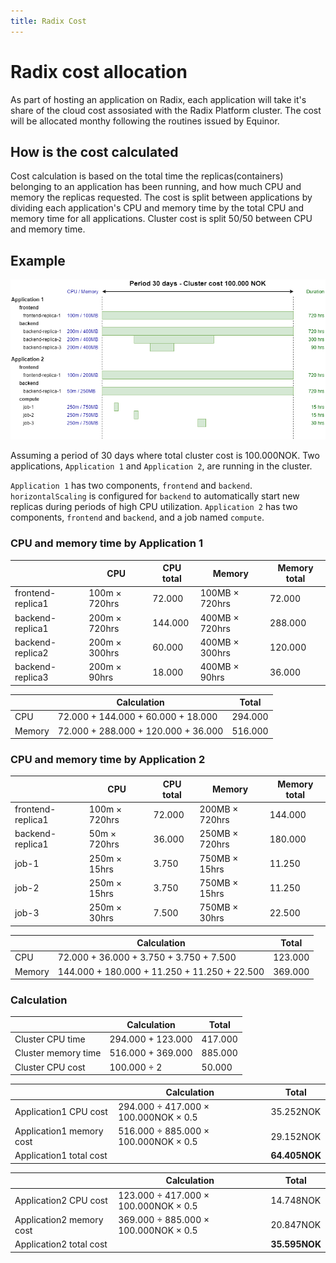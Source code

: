 ```yaml
---
title: Radix Cost
---
```


# Radix cost allocation

As part of hosting an application on Radix, each application will take it's share of the cloud cost assosiated with the Radix Platform cluster. The cost will be allocated monthy following the routines issued by Equinor.

## How is the cost calculated

Cost calculation is based on the total time the replicas(containers) belonging to an application has been running, and how much CPU and memory the replicas requested. The cost is split between applications by dividing each application's CPU and memory time by the total CPU and memory time for all applications.
Cluster cost is split 50/50 between CPU and memory time.

## Example

![Cost Calculation Example](./radix-cost.png "Cost Calculation Example")

Assuming a period of 30 days where total cluster cost is 100.000NOK. Two applications, `Application 1` and `Application 2`, are running in the cluster.

`Application 1` has two components, `frontend` and `backend`. `horizontalScaling` is configured for `backend` to automatically start new replicas during periods of high CPU utilization. `Application 2` has two components, `frontend` and `backend`, and a job named `compute`.

### CPU and memory time by Application 1

| | CPU | CPU total | Memory | Memory total
| --- | --- | --- | --- | ---
| frontend-replica1 | 100m &times; 720hrs | 72.000 | 100MB &times; 720hrs | 72.000
| backend-replica1 | 200m &times; 720hrs | 144.000 | 400MB &times; 720hrs | 288.000
| backend-replica2 | 200m &times; 300hrs | 60.000 | 400MB &times; 300hrs | 120.000
| backend-replica3 | 200m &times; 90hrs | 18.000 | 400MB &times; 90hrs | 36.000

| | Calculation | Total
| --- | --- | ---
| CPU | 72.000 &plus; 144.000 &plus; 60.000 &plus; 18.000 | 294.000
| Memory | 72.000 &plus; 288.000 &plus; 120.000 &plus; 36.000 | 516.000

### CPU and memory time by Application 2

| | CPU | CPU total | Memory | Memory total
| --- | --- | --- | --- | ---
| frontend-replica1 | 100m &times; 720hrs | 72.000 | 200MB &times; 720hrs | 144.000
| backend-replica1 | 50m &times; 720hrs | 36.000 | 250MB &times; 720hrs | 180.000
| job-1 | 250m &times; 15hrs | 3.750 | 750MB &times; 15hrs | 11.250
| job-2 | 250m &times; 15hrs | 3.750 | 750MB &times; 15hrs | 11.250
| job-3 | 250m &times; 30hrs | 7.500 | 750MB &times; 30hrs | 22.500

| | Calculation | Total
| --- | --- | ---
| CPU | 72.000 &plus; 36.000 &plus; 3.750 &plus; 3.750 &plus; 7.500 | 123.000
| Memory | 144.000 &plus; 180.000 &plus; 11.250 &plus; 11.250 &plus; 22.500 | 369.000

### Calculation

| | Calculation | Total
| --- | --- | ---
| Cluster CPU time | 294.000 &plus; 123.000 | 417.000
| Cluster memory time |  516.000 &plus; 369.000 | 885.000
| Cluster CPU cost | 100.000 &divide; 2 | 50.000

| | Calculation | Total
| --- | --- | ---
| Application1 CPU cost | 294.000 &divide; 417.000 &times; 100.000NOK &times; 0.5 | 35.252NOK
| Application1 memory cost | 516.000 &divide; 885.000 &times; 100.000NOK &times; 0.5 | 29.152NOK
| Application1 total cost | | **64.405NOK**

| | Calculation | Total
| --- | --- | ---
| Application2 CPU cost | 123.000 &divide; 417.000 &times; 100.000NOK &times; 0.5 | 14.748NOK
| Application2 memory cost| 369.000 &divide; 885.000 &times; 100.000NOK &times; 0.5 | 20.847NOK
| Application2 total cost | | **35.595NOK**
